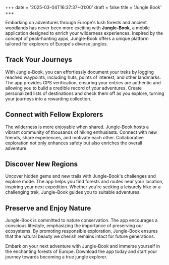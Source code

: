 +++
date = '2025-03-04T16:37:37+01:00'
draft = false
title = 'Jungle Book'
+++

Embarking on adventures through Europe's lush forests and ancient woodlands has never been more exciting with **Jungle-Book**, a mobile application designed to enrich your wilderness experiences. Inspired by the concept of peak-hunting apps, Jungle-Book offers a unique platform tailored for explorers of Europe's diverse jungles.

## Track Your Journeys

With Jungle-Book, you can effortlessly document your treks by logging reached waypoints, including huts, points of interest, and other landmarks. The app provides GPS verification, ensuring your entries are authentic and allowing you to build a credible record of your adventures. Create personalized lists of destinations and check them off as you explore, turning your journeys into a rewarding collection.

## Connect with Fellow Explorers

The wilderness is more enjoyable when shared. Jungle-Book hosts a vibrant community of thousands of hiking enthusiasts. Connect with new friends, share experiences, and motivate each other. Collaborative exploration not only enhances safety but also enriches the overall adventure.

## Discover New Regions

Uncover hidden gems and new trails with Jungle-Book's challenges and explore mode. The app helps you find forests and routes near your location, inspiring your next expedition. Whether you're seeking a leisurely hike or a challenging trek, Jungle-Book guides you to suitable adventures.

## Preserve and Enjoy Nature

Jungle-Book is committed to nature conservation. The app encourages a conscious lifestyle, emphasizing the importance of preserving our ecosystems. By promoting responsible exploration, Jungle-Book ensures that the natural beauty we cherish remains intact for future generations.

Embark on your next adventure with Jungle-Book and immerse yourself in the enchanting forests of Europe. Download the app today and start your journey towards becoming a true jungle explorer.



